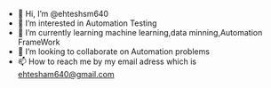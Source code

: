 - 👋 Hi, I’m @ehteshsm640
- 👀 I’m interested in Automation Testing
- 🌱 I’m currently learning machine learning,data minning,Automation FrameWork
- 💞️ I’m looking to collaborate on Automation problems 
- 📫 How to reach me by my email adress which is ehtesham640@gmail.com

<!---
ehteshsm640/ehteshsm640 is a ✨ special ✨ repository because its `README.md` (this file) appears on your GitHub profile.
You can click the Preview link to take a look at your changes.
--->
